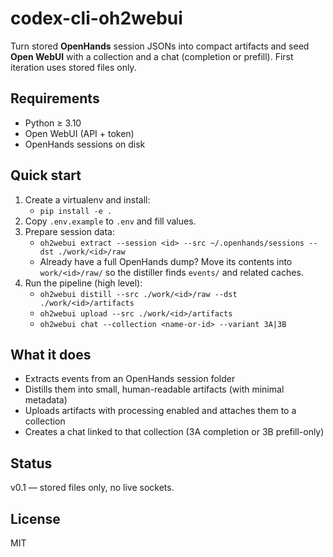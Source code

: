 # codex-cli-oh2webui

Turn stored **OpenHands** session JSONs into compact artifacts and seed **Open WebUI** with a collection and a chat (completion or prefill). First iteration uses stored files only.

## Requirements
- Python ≥ 3.10
- Open WebUI (API + token)
- OpenHands sessions on disk

## Quick start
1. Create a virtualenv and install:
   - `pip install -e .`
2. Copy `.env.example` to `.env` and fill values.
3. Prepare session data:
   - `oh2webui extract --session <id> --src ~/.openhands/sessions --dst ./work/<id>/raw`
   - Already have a full OpenHands dump? Move its contents into `work/<id>/raw/` so the distiller finds `events/` and related caches.
4. Run the pipeline (high level):
   - `oh2webui distill --src ./work/<id>/raw --dst ./work/<id>/artifacts`
   - `oh2webui upload --src ./work/<id>/artifacts`
   - `oh2webui chat --collection <name-or-id> --variant 3A|3B`

## What it does
- Extracts events from an OpenHands session folder
- Distills them into small, human-readable artifacts (with minimal metadata)
- Uploads artifacts with processing enabled and attaches them to a collection
- Creates a chat linked to that collection (3A completion or 3B prefill-only)

## Status
v0.1 — stored files only, no live sockets.

## License
MIT
